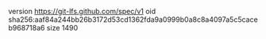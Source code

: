 version https://git-lfs.github.com/spec/v1
oid sha256:aaf84a244bb26b3172d53cd1362fda9a0999b0a8c8a4097a5c5caceb968718a6
size 1490
